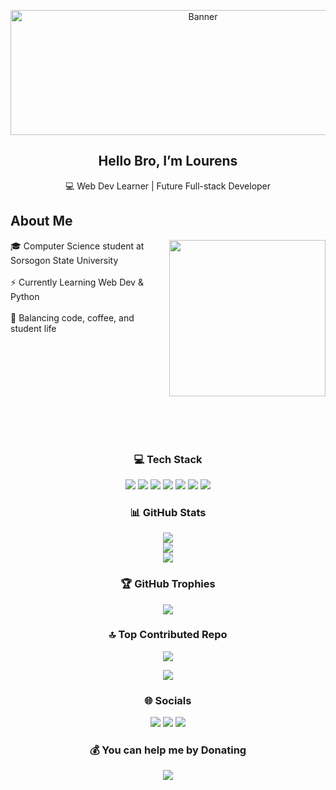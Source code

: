 <p align="center">
  <img src="https://media1.tenor.com/m/_zbsJOBoVOEAAAAC/banner.gif" alt="Banner" height="200" width="600"/>
</p>
<h2 align="center">Hello Bro, I’m Lourens</h2>

<p align= "center">💻 Web Dev Learner | Future Full-stack Developer</p>
<h2> About Me</h2>
<img align="right" src="https://media1.tenor.com/m/VEqKprzw7yAAAAAC/pink-cyber.gif" width="250"/>

🎓 Computer Science student at Sorsogon State University<br>
<br>
⚡ Currently Learning Web Dev & Python <br>
<br>
🎯 Balancing code, coffee, and student life <br>
<br>



<br>
<br>
<br>
<br>
<br>
<br>
<br>
<br>
<h3 align="center">💻 Tech Stack</h3>
<p align="center">
  <img src="https://img.shields.io/badge/html5-%23E34F26.svg?style=flat-square&logo=html5&logoColor=white"/>
  <img src="https://img.shields.io/badge/css3-%231572B6.svg?style=flat-square&logo=css3&logoColor=white"/>
  <img src="https://img.shields.io/badge/javascript-%23323330.svg?style=flat-square&logo=javascript&logoColor=%23F7DF1E"/>
  <img src="https://img.shields.io/badge/python-3670A0?style=flat-square&logo=python&logoColor=ffdd54"/>
  <img src="https://img.shields.io/badge/c++-%2300599C.svg?style=flat-square&logo=c%2B%2B&logoColor=white"/>
  <img src="https://img.shields.io/badge/Canva-%2300C4CC.svg?style=flat-square&logo=Canva&logoColor=white"/>
  <img src="https://img.shields.io/badge/figma-%23F24E1E.svg?style=flat-square&logo=figma&logoColor=white"/>
</p>

<h3 align="center">📊 GitHub Stats</h3>
<p align="center">
  <img src="https://github-readme-stats.vercel.app/api?username=devlou-rens&theme=radical&hide_border=false&include_all_commits=true&count_private=true"/><br/>
  <img src="https://nirzak-streak-stats.vercel.app/?user=devlou-rens&theme=radical&hide_border=false"/><br/>
  <img src="https://github-readme-stats.vercel.app/api/top-langs/?username=devlou-rens&theme=radical&hide_border=false&include_all_commits=true&count_private=true&layout=compact"/>
</p>

<h3 align="center">🏆 GitHub Trophies</h3>
<p align="center">
  <img src="https://github-profile-trophy.vercel.app/?username=devlou-rens&theme=radical&no-frame=false&no-bg=false&margin-w=4"/>
</p>

<h3 align="center">🔝 Top Contributed Repo</h3>
<p align="center">
  <img src="https://github-contributor-stats.vercel.app/api?username=devlou-rens&limit=5&theme=radical&combine_all_yearly_contributions=true"/>
</p>

<p align="center">
  <img src="https://visitcount.itsvg.in/api?id=devlou-rens&icon=2&color=7"/>
</p>

<h3 align="center">🌐 Socials</h3>
<p align="center">
  <a href="https://facebook.com/lourens.gacias.18"><img src="https://img.shields.io/badge/Facebook-%231877F2.svg?logo=Facebook&logoColor=white"/></a>
  <a href="https://instagram.com/lou_rrens"><img src="https://img.shields.io/badge/Instagram-%23E4405F.svg?logo=Instagram&logoColor=white"/></a>
  <a href="mailto:lourensgacias00@gmail.com"><img src="https://img.shields.io/badge/Email-D14836?logo=gmail&logoColor=white"/></a>
</p>

<h3 align="center">💰 You can help me by Donating</h3>
<p align="center">
  <a href="https://paypal.me/lourensgacias00@gmail.com"><img src="https://img.shields.io/badge/PayPal-00457C?style=for-the-badge&logo=paypal&logoColor=white"/></a>
</p>


  
<!-- Proudly created with GPRM ( https://gprm.itsvg.in ) -->
